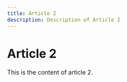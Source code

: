 ```yaml
---
title: Article 2
description: Description of Article 2
---
```


# Article 2

This is the content of article 2.